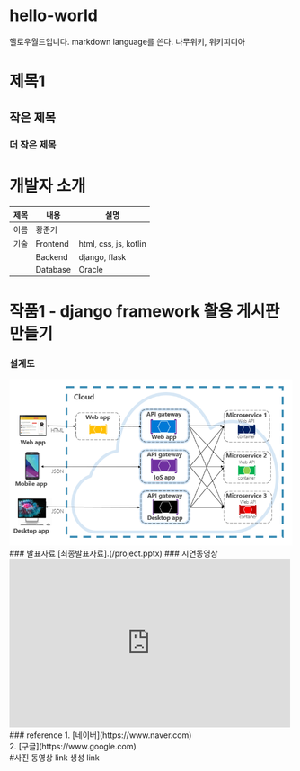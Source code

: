 # hello-world
헬로우월드입니다.
markdown language를 쓴다.
나무위키, 위키피디아 
# 제목1
## 작은 제목
### 더 작은 제목
# 개발자 소개
|제목|내용|설명|
|------|---|---|
|이름|황준기|   |
|기술|Frontend |html, css, js, kotlin|
|    |Backend  |django, flask|
|    |Database |Oracle|






# 작품1 - django framework 활용 게시판 만들기
### 설계도
<img src ="archi.jpg"/>
### 발표자료
[최종발표자료].(/project.pptx)
### 시연동영상
<iframe width="500" height="300" src="https://www.youtube.com/embed/P5eFbRSqy7E?list=RDP5eFbRSqy7E" title="[𝑷𝒍𝒂𝒚𝒍𝒊𝒔𝒕] 새벽감성 인디 플레이리스트 🎧 | 검정치마, 최유리, 카더가든, 데이먼스이어, 허회경, 10CM 플리" frameborder="0" allow="accelerometer; autoplay; clipboard-write; encrypted-media; gyroscope; picture-in-picture; web-share" referrerpolicy="strict-origin-when-cross-origin" allowfullscreen></iframe>
### reference
1. [네이버](https://www.naver.com) <br>
2. [구글](https://www.google.com) <br>
#사진
동영상
link 생성
link
